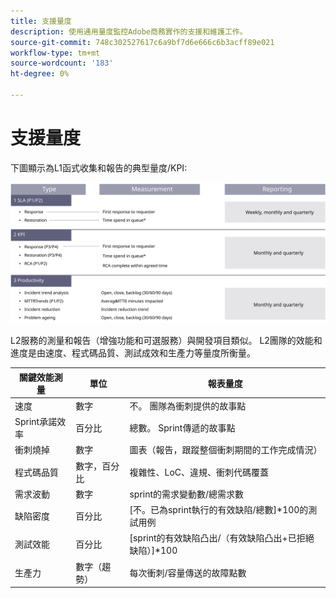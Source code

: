 ```yaml
---
title: 支援量度
description: 使用通用量度監控Adobe商務實作的支援和維護工作。
source-git-commit: 748c302527617c6a9bf7d6e666c6b3acff89e021
workflow-type: tm+mt
source-wordcount: '183'
ht-degree: 0%

---
```



# 支援量度

下圖顯示為L1函式收集和報告的典型量度/KPI:

![顯示SLA度量的圖表](../../assets/playbooks/sla-metrics.svg)

L2服務的測量和報告（增強功能和可選服務）與開發項目類似。 L2團隊的效能和進度是由速度、程式碼品質、測試成效和生產力等量度所衡量。

| 關鍵效能測量 | 單位 | 報表量度 |
|------------------------------|---------------------|------------------------------------------------------------------------------------|
| 速度 | 數字 | 不。 團隊為衝刺提供的故事點 |
| Sprint承諾效率 | 百分比 | 總數。 Sprint傳遞的故事點 |
| 衝刺燒掉 | 數字 | 圖表（報告，跟蹤整個衝刺期間的工作完成情況） |
| 程式碼品質 | 數字，百分比 | 複雜性、LoC、違規、衝刺代碼覆蓋 |
| 需求波動 | 數字 | sprint的需求變動數/總需求數 |
| 缺陷密度 | 百分比 | [不。已為sprint執行的有效缺陷/總數]*100的測試用例 |
| 測試效能 | 百分比 | [sprint的有效缺陷凸出/（有效缺陷凸出+已拒絕缺陷）]*100 |
| 生產力 | 數字（趨勢） | 每次衝刺/容量傳送的故障點數 |